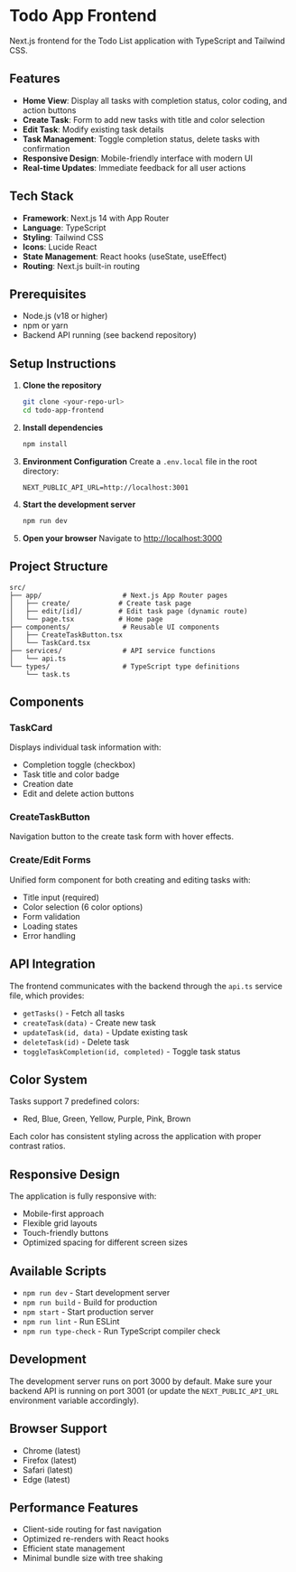 # Todo App Frontend

Next.js frontend for the Todo List application with TypeScript and Tailwind CSS.

## Features

- **Home View**: Display all tasks with completion status, color coding, and action buttons
- **Create Task**: Form to add new tasks with title and color selection
- **Edit Task**: Modify existing task details
- **Task Management**: Toggle completion status, delete tasks with confirmation
- **Responsive Design**: Mobile-friendly interface with modern UI
- **Real-time Updates**: Immediate feedback for all user actions

## Tech Stack

- **Framework**: Next.js 14 with App Router
- **Language**: TypeScript
- **Styling**: Tailwind CSS
- **Icons**: Lucide React
- **State Management**: React hooks (useState, useEffect)
- **Routing**: Next.js built-in routing

## Prerequisites

- Node.js (v18 or higher)
- npm or yarn
- Backend API running (see backend repository)

## Setup Instructions

1. **Clone the repository**

   ```bash
   git clone <your-repo-url>
   cd todo-app-frontend
   ```

2. **Install dependencies**

   ```bash
   npm install
   ```

3. **Environment Configuration**
   Create a `.env.local` file in the root directory:

   ```env
   NEXT_PUBLIC_API_URL=http://localhost:3001
   ```

4. **Start the development server**

   ```bash
   npm run dev
   ```

5. **Open your browser**
   Navigate to [http://localhost:3000](http://localhost:3000)

## Project Structure

```
src/
├── app/                    # Next.js App Router pages
│   ├── create/            # Create task page
│   ├── edit/[id]/         # Edit task page (dynamic route)
│   └── page.tsx           # Home page
├── components/             # Reusable UI components
│   ├── CreateTaskButton.tsx
│   └── TaskCard.tsx
├── services/               # API service functions
│   └── api.ts
└── types/                  # TypeScript type definitions
    └── task.ts
```

## Components

### TaskCard

Displays individual task information with:

- Completion toggle (checkbox)
- Task title and color badge
- Creation date
- Edit and delete action buttons

### CreateTaskButton

Navigation button to the create task form with hover effects.

### Create/Edit Forms

Unified form component for both creating and editing tasks with:

- Title input (required)
- Color selection (6 color options)
- Form validation
- Loading states
- Error handling

## API Integration

The frontend communicates with the backend through the `api.ts` service file, which provides:

- `getTasks()` - Fetch all tasks
- `createTask(data)` - Create new task
- `updateTask(id, data)` - Update existing task
- `deleteTask(id)` - Delete task
- `toggleTaskCompletion(id, completed)` - Toggle task status

## Color System

Tasks support 7 predefined colors:

- Red, Blue, Green, Yellow, Purple, Pink, Brown

Each color has consistent styling across the application with proper contrast ratios.

## Responsive Design

The application is fully responsive with:

- Mobile-first approach
- Flexible grid layouts
- Touch-friendly buttons
- Optimized spacing for different screen sizes

## Available Scripts

- `npm run dev` - Start development server
- `npm run build` - Build for production
- `npm start` - Start production server
- `npm run lint` - Run ESLint
- `npm run type-check` - Run TypeScript compiler check

## Development

The development server runs on port 3000 by default. Make sure your backend API is running on port 3001 (or update the `NEXT_PUBLIC_API_URL` environment variable accordingly).

## Browser Support

- Chrome (latest)
- Firefox (latest)
- Safari (latest)
- Edge (latest)

## Performance Features

- Client-side routing for fast navigation
- Optimized re-renders with React hooks
- Efficient state management
- Minimal bundle size with tree shaking
